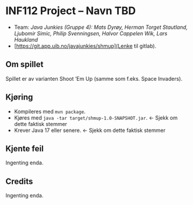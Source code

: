 # INF112 Project – Navn TBD

* Team: *Java Junkies (Gruppe 4): Mats Dyrøy, Herman Torget Stautland, Ljubomir Simic, Philip Svenningsen, Halvor Cappelen Wik, Lars Haukland*
* [https://git.app.uib.no/javajunkies/shmup](Lenke til gitlab).

## Om spillet
Spillet er av varianten Shoot ’Em Up (samme som f.eks. Space Invaders). 

## Kjøring
* Kompileres med `mvn package`.
* Kjøres med `java -tar target/shmup-1.0-SNAPSHOT.jar`. <- Sjekk om dette faktisk stemmer
* Krever Java 17 eller senere. <- Sjekk om dette faktisk stemmer

## Kjente feil
 Ingenting enda.

## Credits
Ingenting enda.

